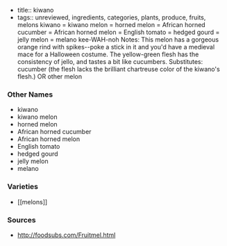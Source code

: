 - title:: kiwano
- tags:: unreviewed, ingredients, categories, plants, produce, fruits, melons
kiwano = kiwano melon = horned melon = African horned cucumber = African horned melon = English tomato = hedged gourd = jelly melon = melano kee-WAH-noh Notes: This melon has a gorgeous orange rind with spikes--poke a stick in it and you'd have a medieval mace for a Halloween costume. The yellow-green flesh has the consistency of jello, and tastes a bit like cucumbers. Substitutes: cucumber (the flesh lacks the brilliant chartreuse color of the kiwano's flesh.) OR other melon

### Other Names

* kiwano
* kiwano melon
* horned melon
* African horned cucumber
* African horned melon
* English tomato
* hedged gourd
* jelly melon
* melano

### Varieties

* [[melons]]

### Sources
* http://foodsubs.com/Fruitmel.html
